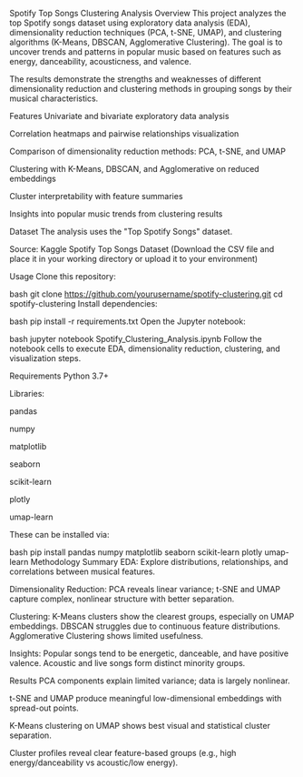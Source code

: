 Spotify Top Songs Clustering Analysis
Overview
This project analyzes the top Spotify songs dataset using exploratory data analysis (EDA), dimensionality reduction techniques (PCA, t-SNE, UMAP), and clustering algorithms (K-Means, DBSCAN, Agglomerative Clustering). The goal is to uncover trends and patterns in popular music based on features such as energy, danceability, acousticness, and valence.

The results demonstrate the strengths and weaknesses of different dimensionality reduction and clustering methods in grouping songs by their musical characteristics.

Features
Univariate and bivariate exploratory data analysis

Correlation heatmaps and pairwise relationships visualization

Comparison of dimensionality reduction methods: PCA, t-SNE, and UMAP

Clustering with K-Means, DBSCAN, and Agglomerative on reduced embeddings

Cluster interpretability with feature summaries

Insights into popular music trends from clustering results

Dataset
The analysis uses the "Top Spotify Songs" dataset.

Source: Kaggle Spotify Top Songs Dataset
(Download the CSV file and place it in your working directory or upload it to your environment)

Usage
Clone this repository:

bash
git clone https://github.com/yourusername/spotify-clustering.git
cd spotify-clustering
Install dependencies:

bash
pip install -r requirements.txt
Open the Jupyter notebook:

bash
jupyter notebook Spotify_Clustering_Analysis.ipynb
Follow the notebook cells to execute EDA, dimensionality reduction, clustering, and visualization steps.

Requirements
Python 3.7+

Libraries:

pandas

numpy

matplotlib

seaborn

scikit-learn

plotly

umap-learn

These can be installed via:

bash
pip install pandas numpy matplotlib seaborn scikit-learn plotly umap-learn
Methodology Summary
EDA: Explore distributions, relationships, and correlations between musical features.

Dimensionality Reduction: PCA reveals linear variance; t-SNE and UMAP capture complex, nonlinear structure with better separation.

Clustering: K-Means clusters show the clearest groups, especially on UMAP embeddings. DBSCAN struggles due to continuous feature distributions. Agglomerative Clustering shows limited usefulness.

Insights: Popular songs tend to be energetic, danceable, and have positive valence. Acoustic and live songs form distinct minority groups.

Results
PCA components explain limited variance; data is largely nonlinear.

t-SNE and UMAP produce meaningful low-dimensional embeddings with spread-out points.

K-Means clustering on UMAP shows best visual and statistical cluster separation.

Cluster profiles reveal clear feature-based groups (e.g., high energy/danceability vs acoustic/low energy).
